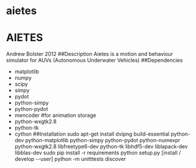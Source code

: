 aietes
======
# AIETES
Andrew Bolster 2012
##Description
Aietes is a motion and behaviour simulator for AUVs (Autonomous Underwater Vehicles)
##Dependencies
* matplotlib
* numpy
* scipy
* simpy
* pydot
* python-simpy
* python-pydot
* mencoder #for animation storage
* python-wxgtk2.8
* python-tk
* cython
##Installation
    sudo apt-get install dvipng build-essential python-dev python-matplotlib python-simpy python-pydot python-numexpr python-wxgtk2.8 libfreetype6-dev python-tk libhdf5-dev liblapack-dev libblas-dev
    sudo pip install -r requirements
    python setup.py [install / develop --user]
    python -m unitttests discover
